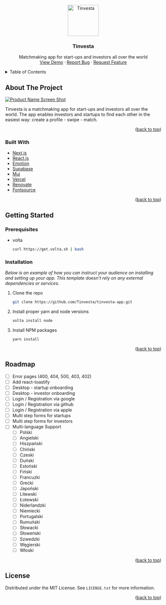 <div id="top"></div>

<!-- PROJECT LOGO -->
<br />
<div align="center">
  <a href="https://github.com/tinvesta/Tinvesta-app">
    <img src="https://www.tinvesta.io/icon-256x256.png" alt="Tinvesta" width="100" height="100" />
  </a>

  <h3 align="center">Tinvesta</h3>

  <p align="center">
    Matchmaking app for start-ups and investors all over the world
    <br />
    <a href="https://github.com/tinvesta/Tinvesta-app">View Demo</a>
    ·
    <a href="https://github.com/tinvesta/Tinvesta-app/issues">Report Bug</a>
    ·
    <a href="https://github.com/tinvesta/Tinvesta-app/issues">Request Feature</a>
  </p>
</div>

<!-- TABLE OF CONTENTS -->
<details>
  <summary>Table of Contents</summary>
  <ol>
    <li>
      <a href="#about-the-project">About The Project</a>
      <ul>
        <li><a href="#built-with">Built With</a></li>
      </ul>
    </li>
    <li>
      <a href="#getting-started">Getting Started</a>
      <ul>
        <li><a href="#prerequisites">Prerequisites</a></li>
        <li><a href="#installation">Installation</a></li>
      </ul>
    </li>
    <li><a href="#roadmap">Roadmap</a></li>
    <li><a href="#license">License</a></li>
  </ol>
</details>

<!-- ABOUT THE PROJECT -->

## About The Project

[![Product Name Screen Shot][product-screenshot]](https://www.tinvesta.io)

Tinvesta is a matchmaking app for start-ups and investors all over the world. The app enables investors and startups to find each other in the easiest way: create a profile - swipe - match.

<p align="right">(<a href="#top">back to top</a>)</p>

### Built With

- [Next.js](https://nextjs.org/)
- [React.js](https://reactjs.org/)
- [Emotion](https://emotion.sh/)
- [Supabase](https://supabase.com/)
- [Mui](https://mui.com/)
- [Vercel](https://vercel.com/)
- [Renovate](https://renovatebot.com/)
- [Fontsource](https://fontsource.org/)

<p align="right">(<a href="#top">back to top</a>)</p>

<!-- GETTING STARTED -->

## Getting Started

### Prerequisites

- volta
  ```sh
  curl https://get.volta.sh | bash
  ```

### Installation

_Below is an example of how you can instruct your audience on installing and setting up your app. This template doesn't rely on any external dependencies or services._

1. Clone the repo
   ```sh
   git clone https://github.com/Tinvesta/tinvesta-app.git
   ```
2. Install proper yarn and node versions
   ```sh
   volta install node
   ```
3. Install NPM packages
   ```sh
   yarn install
   ```

<p align="right">(<a href="#top">back to top</a>)</p>

<!-- ROADMAP -->

## Roadmap

- [ ] Error pages (400, 404, 500, 403, 402)
- [ ] Add react-toastify
- [ ] Desktop - startup onboarding
- [ ] Desktop - investor onboarding
- [ ] Login / Registration via google
- [ ] Login / Registration via github
- [ ] Login / Registration via apple
- [ ] Multi step forms for startups
- [ ] Multi step forms for investors
- [ ] Multi-language Support
  - [ ] Polski
  - [ ] Angielski
  - [ ] Hiszpański
  - [ ] Chiński
  - [ ] Czeski
  - [ ] Duński
  - [ ] Estoński
  - [ ] Fiński
  - [ ] Francuzki
  - [ ] Grecki
  - [ ] Japoński
  - [ ] Litewski
  - [ ] Łotewski
  - [ ] Niderlandzki
  - [ ] Niemiecki
  - [ ] Portugalski
  - [ ] Rumuński
  - [ ] Słowacki
  - [ ] Słoweński
  - [ ] Szwedzki
  - [ ] Węgierski
  - [ ] Włoski

<p align="right">(<a href="#top">back to top</a>)</p>

<!-- LICENSE -->

## License

Distributed under the MIT License. See `LICENSE.txt` for more information.

<p align="right">(<a href="#top">back to top</a>)</p>

<!-- MARKDOWN LINKS & IMAGES -->
<!-- https://www.markdownguide.org/basic-syntax/#reference-style-links -->

[product-screenshot]: https://www.tinvesta.io/images/readme/screenshot.png
